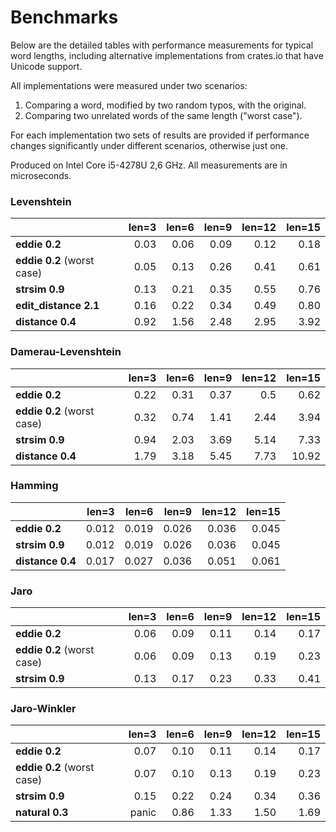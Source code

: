 # Benchmarks

Below are the detailed tables with performance measurements for typical word lengths, including alternative implementations from crates.io that have Unicode support.

All implementations were measured under two scenarios:
1. Comparing a word, modified by two random typos, with the original.
2. Comparing two unrelated words of the same length ("worst case").

For each implementation two sets of results are provided if performance changes significantly under different scenarios, otherwise just one.

Produced on Intel Core i5-4278U 2,6 GHz. All measurements are in microseconds.


### Levenshtein

|                            |  len=3 |  len=6 |  len=9 |  len=12 |  len=15 |
| :------------------------- | -----: | -----: | -----: | ------: | ------: |
| **eddie 0.2**              |   0.03 |   0.06 |   0.09 |    0.12 |    0.18 |
| **eddie 0.2** (worst case) |   0.05 |   0.13 |   0.26 |    0.41 |    0.61 |
| **strsim 0.9**             |   0.13 |   0.21 |   0.35 |    0.55 |    0.76 |
| **edit_distance 2.1**      |   0.16 |   0.22 |   0.34 |    0.49 |    0.80 |
| **distance 0.4**           |   0.92 |   1.56 |   2.48 |    2.95 |    3.92 |


### Damerau-Levenshtein

|                            |  len=3 |  len=6 |  len=9 |  len=12 |  len=15 |
| :------------------------- | -----: | -----: | -----: | ------: | ------: |
| **eddie 0.2**              |   0.22 |   0.31 |   0.37 |     0.5 |    0.62 |
| **eddie 0.2** (worst case) |   0.32 |   0.74 |   1.41 |    2.44 |    3.94 |
| **strsim 0.9**             |   0.94 |   2.03 |   3.69 |    5.14 |    7.33 |
| **distance 0.4**           |   1.79 |   3.18 |   5.45 |    7.73 |   10.92 |


### Hamming

|                  |  len=3 |  len=6 |  len=9 |  len=12 |  len=15 |
| :--------------- | -----: | -----: | -----: | ------: | ------: |
| **eddie 0.2**    |  0.012 |  0.019 |  0.026 |   0.036 |   0.045 |
| **strsim 0.9**   |  0.012 |  0.019 |  0.026 |   0.036 |   0.045 |
| **distance 0.4** |  0.017 |  0.027 |  0.036 |   0.051 |   0.061 |


### Jaro

|                            |  len=3 |  len=6 |  len=9 |  len=12 |  len=15 |
| :------------------------- | -----: | -----: | -----: | ------: | ------: |
| **eddie 0.2**              |   0.06 |   0.09 |   0.11 |    0.14 |    0.17 |
| **eddie 0.2** (worst case) |   0.06 |   0.09 |   0.13 |    0.19 |    0.23 |
| **strsim 0.9**             |   0.13 |   0.17 |   0.23 |    0.33 |    0.41 |


### Jaro-Winkler

|                            |  len=3 |  len=6 |  len=9 |  len=12 |  len=15 |
| :------------------------- | -----: | -----: | -----: | ------: | ------: |
| **eddie 0.2**              |   0.07 |   0.10 |   0.11 |    0.14 |    0.17 |
| **eddie 0.2** (worst case) |   0.07 |   0.10 |   0.13 |    0.19 |    0.23 |
| **strsim 0.9**             |   0.15 |   0.22 |   0.24 |    0.34 |    0.36 |
| **natural 0.3**            |  panic |   0.86 |   1.33 |    1.50 |    1.69 |
